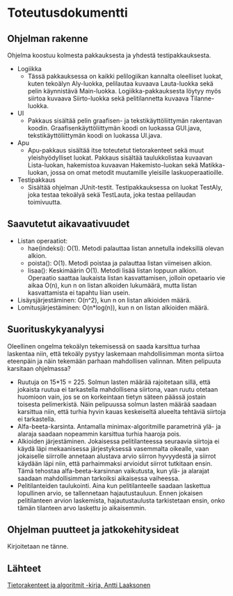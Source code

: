 # Toteutusdokumentti
## Ohjelman rakenne
Ohjelma koostuu kolmesta pakkauksesta ja yhdestä testipakkauksesta.
* Logiikka
    * Tässä pakkauksessa on kaikki pelilogiikan kannalta oleelliset luokat, kuten tekoälyn Aly-luokka, pelilautaa kuvaava Lauta-luokka sekä pelin käynnistävä Main-luokka. Logiikka-pakkauksesta löytyy myös siirtoa kuvaava Siirto-luokka sekä pelitilannetta kuvaava Tilanne-luokka.
* UI
    * Pakkaus sisältää pelin graafisen- ja tekstikäyttöliittymän rakentavan koodin. Graafisenkäyttöliittymän koodi on luokassa GUI.java, tekstikäyttöliittymän koodi on luokassa UI.java.
* Apu
     * Apu-pakkaus sisältää itse toteutetut tietorakenteet sekä muut yleishyödylliset luokat. Pakkaus sisältää taulukkolistaa kuvaavan Lista-luokan, hakemistoa kuvaavan Hakemisto-luokan sekä Matikka-luokan, jossa on omat metodit muutamille yleisille laskuoperaatioille.  
* Testipakkaus
    * Sisältää ohjelman JUnit-testit. Testipakkauksessa on luokat TestAly, joka testaa tekoälyä sekä TestLauta, joka testaa pelilaudan toimivuutta.

## Saavutetut aikavaativuudet
* Listan operaatiot:
    * hae(indeksi): O(1). Metodi palauttaa listan annetulla indeksillä olevan alkion.
    * poista(): O(1). Metodi poistaa ja palauttaa listan viimeisen alkion.
    * lisaa(): 
    Keskimäärin O(1). Metodi lisää listan loppuun alkion. Operaatio saattaa laukaista listan kasvattamisen, jolloin opetaario vie aikaa O(n), kun n on listan alkoiden lukumäärä, mutta listan kasvattamista ei tapahtu liian usein.
* Lisäysjärjestäminen: O(n^2), kun n on listan alkioiden määrä.
* Lomitusjärjestäminen: O(n*log(n)), kun n on listan alkioiden määrä.

## Suorituskykyanalyysi
Oleellinen ongelma tekoälyn tekemisessä on saada karsittua turhaa laskentaa niin, että tekoäly pystyy laskemaan mahdollisimman monta siirtoa eteenpäin ja näin tekemään parhaan mahdollisen valinnan. Miten pelipuuta karsitaan ohjelmassa?
* Ruutuja on 15*15 = 225. Solmun lasten määrää rajoitetaan sillä, että jokaista ruutua ei tarkastella mahdollisena siirtona, vaan ruutu otetaan huomioon vain, jos se on korkeintaan tietyn säteen päässä jostain toisesta pelimerkistä. Näin pelipuussa solmun lasten määrää saadaan karsittua niin, että turhia hyvin kauas keskeiseltä alueelta tehtäviä siirtoja ei tarkastella.
* Alfa-beeta-karsinta. Antamalla minimax-algoritmille parametrinä ylä- ja alaraja saadaan nopeammin karsittua turhia haaroja pois.
* Alkioiden järjestäminen. Jokaisessa pelitilanteessa seuraavia siirtoja ei käydä läpi mekaanisessa järjestyksessä vasemmalta oikealle, vaan jokaiselle siirrolle annetaan alustava arvio siirron hyvyydestä ja siirrot käydään läpi niin, että parhaimmaksi arvioidut siirrot tutkitaan ensin. Tämä tehostaa alfa-beeta-karsinnan vaikutusta, kun ylä- ja alarajat saadaan mahdollisimman tarkoiksi aikaisessa vaiheessa.
* Pelitilanteiden taulukointi. Aina kun pelitilanteelle saadaan laskettua lopullinen arvio, se tallennetaan hajautustauluun. Ennen jokaisen pelitilanteen arvion laskemista, hajautustaulusta tarkistetaan ensin, onko tämän tilanteen arvo laskettu jo aikaisemmin.

## Ohjelman puutteet ja jatkokehitysideat
Kirjoitetaan ne tänne.

## Lähteet
[Tietorakenteet ja algoritmit -kirja, Antti Laaksonen](https://www.cs.helsinki.fi/u/ahslaaks/tirakirja/)  
